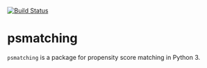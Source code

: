 [![Build Status](https://travis-ci.org/kellieotto/pscore_match.svg?branch=master)](https://travis-ci.org/rlirey/psmatching)

# psmatching

`psmatching` is a package for propensity score matching in Python 3.
